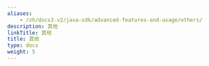 ```yaml
---
aliases:
    - /zh/docs3-v2/java-sdk/advanced-features-and-usage/others/
description: 其他
linkTitle: 其他
title: 其他
type: docs
weight: 5
---
```

